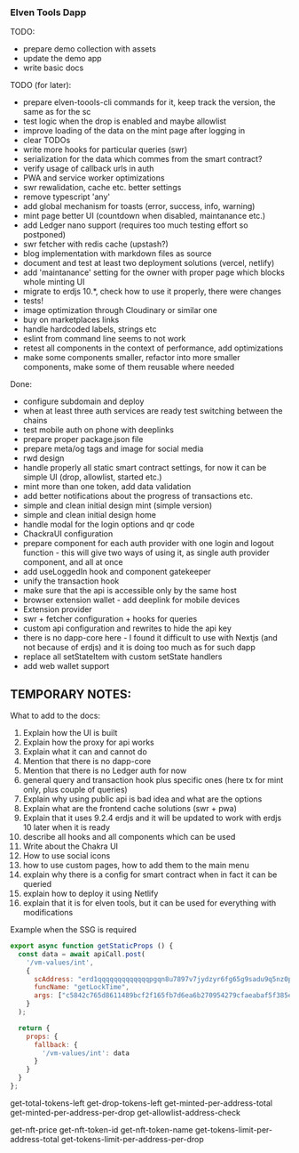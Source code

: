 ### Elven Tools Dapp

TODO:
- prepare demo collection with assets
- update the demo app
- write basic docs

TODO (for later):
- prepare elven-toools-cli commands for it, keep track the version, the same as for the sc
- test logic when the drop is enabled and maybe allowlist
- improve loading of the data on the mint page after logging in
- clear TODOs
- write more hooks for particular queries (swr)
- serialization for the data which commes from the smart contract?
- verify usage of callback urls in auth
- PWA and service worker optimizations
- swr rewalidation, cache etc. better settings
- remove typescript 'any'
- add global mechanism for toasts (error, success, info, warning)
- mint page better UI (countdown when disabled, maintanance etc.)
- add Ledger nano support (requires too much testing effort so postponed)
- swr fetcher with redis cache (upstash?)
- blog implementation with markdown files as source
- document and test at least two deployment solutions (vercel, netlify)
- add 'maintanance' setting for the owner with proper page which blocks whole minting UI
- migrate to erdjs 10.*, check how to use it properly, there were changes
- tests!
- image optimization through Cloudinary or similar one
- buy on marketplaces links
- handle hardcoded labels, strings etc
- eslint from command line seems to not work
- retest all components in the context of performance, add optimizations
- make some components smaller, refactor into more smaller components, make some of them reusable where needed 


Done:
- configure subdomain and deploy
- when at least three auth services are ready test switching between the chains
- test mobile auth on phone with deeplinks
- prepare proper package.json file
- prepare meta/og tags and image for social media
- rwd design
- handle properly all static smart contract settings, for now it can be simple UI (drop, allowlist, started etc.)
- mint more than one token, add data validation
- add better notifications about the progress of transactions etc.
- simple and clean initial design mint (simple version)
- simple and clean initial design home
- handle modal for the login options and qr code
- ChackraUI configuration
- prepare component for each auth provider with one login and logout function - this will give two ways of using it, as single auth provider component, and all at once
- add useLoggedIn hook and component gatekeeper
- unify the transaction hook
- make sure that the api is accessible only by the same host
- browser extension wallet - add deeplink for mobile devices
- Extension provider
- swr + fetcher configuration + hooks for queries
- custom api configuration and rewrites to hide the api key
- there is no dapp-core here - I found it difficult to use with Nextjs (and not because of erdjs) and it is doing too much as for such dapp
- replace all setStateItem with custom setState handlers
- add web wallet support


TEMPORARY NOTES:
---

What to add to the docs:

1. Explain how the UI is built
1. Explain how the proxy for api works
2. Explain what it can and cannot do
3. Mention that there is no dapp-core
4. Mention that there is no Ledger auth for now
5. general query and transaction hook plus specific ones (here tx for mint only, plus couple of queries)
6. Explain why using public api is bad idea and what are the options
7. Explain what are the frontend cache solutions (swr + pwa)
8. Explain that it uses 9.2.4 erdjs and it will be updated to work with erdjs 10 later when it is ready
9. describe all hooks and all components which can be used
10. Write about the Chakra UI
11. How to use social icons
12. how to use custom pages, how to add them to the main menu
13. explain why there is a config for smart contract when in fact it can be queried
14. explain how to deploy it using Netlify
15. explain that it is for elven tools, but it can be used for everything with modifications


Example when the SSG is required
```javascript
export async function getStaticProps () {
  const data = await apiCall.post(
    '/vm-values/int', 
    {
      scAddress: "erd1qqqqqqqqqqqqqpgqn8u7897v7jydzyr6fg65g9sadu9q5nz0p4xsf0hjnw",
      funcName: "getLockTime",
      args: ["c5842c765d8611489bcf2f165fb7d6ea6b270954279cfaeabaf5f385e3c20bc4"]
    }
  );

  return {
    props: {
      fallback: {
        '/vm-values/int': data
      }
    }
  }
};
```

<!-- dynamic -->
get-total-tokens-left 
get-drop-tokens-left
get-minted-per-address-total
get-minted-per-address-per-drop
get-allowlist-address-check

<!-- static -->
get-nft-price
get-nft-token-id
get-nft-token-name
get-tokens-limit-per-address-total
get-tokens-limit-per-address-per-drop
